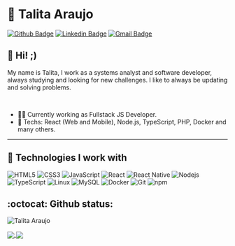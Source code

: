 # :blue_heart: Talita Araujo

[![Github Badge](https://img.shields.io/badge/-Github-000?style=flat-square&logo=Github&logoColor=white&link=https://github.com/talitaaraujodev)](https://github.com/talitaaraujodev)
[![Linkedin Badge](https://img.shields.io/badge/-LinkedIn-blue?style=flat-square&logo=Linkedin&logoColor=white&link=https://www.linkedin.com/in/talita-araujo-a690031b7/)](https://www.linkedin.com/in/talita-araujo-a690031b7/)
[![Gmail Badge](https://img.shields.io/badge/-Gmail-c14438?style=flat-square&logo=Gmail&logoColor=white&link=mailto:talitacumi.araujo@gmail.com)](mailto:talitacumi.araujo@gmail.com)

## :vulcan_salute: Hi! ;)

My name is Talita, I work as a systems analyst and software developer, always studying and looking for new challenges. I like to always be updating and solving problems.

<br>

- :office_worker: Currently working as Fullstack JS Developer.
- :blue_heart: Techs: React (Web and Mobile), Node.js, TypeScript, PHP, Docker and many others.

---

## :hammer: Technologies I work with

![HTML5](https://img.shields.io/badge/-HTML5-E34F26?style=for-the-badge&logo=html5&logoColor=white)
![CSS3](https://img.shields.io/badge/-CSS3-549FDE?style=for-the-badge&logo=css3&logoColor=white)
![JavaScript](https://img.shields.io/badge/-JavaScript-F7B93E?style=for-the-badge&logo=javascript&logoColor=fff)
![React](https://img.shields.io/badge/-React.js-45b8d8?style=for-the-badge&logo=react&logoColor=white)
![React Native](https://img.shields.io/badge/-React%20Native-45b8d8?style=for-the-badge&logo=react&logoColor=white)
![Nodejs](https://img.shields.io/badge/-Node.js-43853d?style=for-the-badge&logo=nodemon&logoColor=white)
![TypeScript](https://img.shields.io/badge/-TypeScript-0077C6?style=for-the-badge&logo=typescript&logoColor=fff)
![Linux](https://img.shields.io/badge/-Linux-16C60C?style=for-the-badge&logo=linux&logoColor=white)
![MySQL](https://img.shields.io/badge/-MySQL-00758F?style=for-the-badge&logo=mysql&logoColor=white)
![Docker](https://img.shields.io/badge/-Docker-46a2f1?style=for-the-badge&logo=docker&logoColor=white)
![Git](https://img.shields.io/badge/-Git-F05032?style=for-the-badge&logo=git&logoColor=white)
![npm](https://img.shields.io/badge/-NPM-CB3837?style=for-the-badge&logo=npm&logoColor=white)

## :octocat: Github status:

<p align="left"> <img src="https://komarev.com/ghpvc/?username=talitaaraujodev" alt="Talita Araujo" /> </p>

<p align="left">
  <a href="https://github.com/anuraghazra/github-readme-stats">
    <img
      align="center"
      src="https://github-readme-stats.anuraghazra1.vercel.app/api?username=talitaaraujodev&show_icons=true&hide_border=true&count_private=true&show_icons=true&custom_title=Github%20Status&hide=issues&layout=compact"
    />
  </a>
  <a href="https://github.com/anuraghazra/github-readme-stats">
    <img
      align="center"
      src="https://github-readme-stats.vercel.app/api/top-langs/?username=talitaaraujodev&layout=compact&show_icons=true&hide_border=true"
    />
  </a>
</p>
